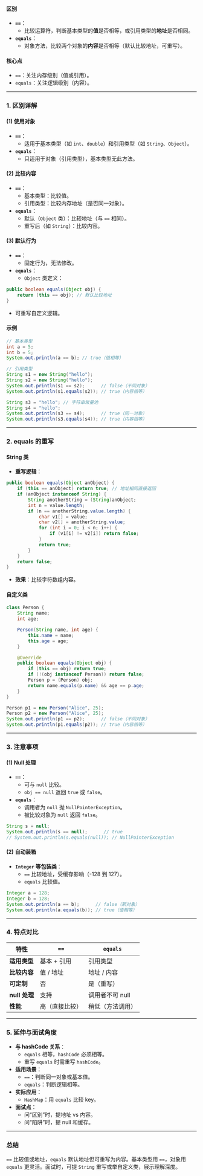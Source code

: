 
#### 区别
- **`==`**：
  - 比较运算符，判断基本类型的**值**是否相等，或引用类型的**地址**是否相同。
- **`equals`**：
  - 对象方法，比较两个对象的**内容**是否相等（默认比较地址，可重写）。

#### 核心点
- `==`：关注内存级别（值或引用）。
- `equals`：关注逻辑级别（内容）。

---

### 1. 区别详解
#### (1) 使用对象
- **`==`**：
  - 适用于基本类型（如 `int`、`double`）和引用类型（如 `String`、`Object`）。
- **`equals`**：
  - 只适用于对象（引用类型），基本类型无此方法。

#### (2) 比较内容
- **`==`**：
  - 基本类型：比较值。
  - 引用类型：比较内存地址（是否同一对象）。
- **`equals`**：
  - 默认（`Object` 类）：比较地址（与 `==` 相同）。
  - 重写后（如 `String`）：比较内容。

#### (3) 默认行为
- **`==`**：
  - 固定行为，无法修改。
- **`equals`**：
  - `Object` 类定义：
```java
public boolean equals(Object obj) {
    return (this == obj); // 默认比较地址
}
```
  - 可重写自定义逻辑。

#### 示例
```java
// 基本类型
int a = 5;
int b = 5;
System.out.println(a == b); // true（值相等）

// 引用类型
String s1 = new String("hello");
String s2 = new String("hello");
System.out.println(s1 == s2);      // false（不同对象）
System.out.println(s1.equals(s2)); // true（内容相等）

String s3 = "hello"; // 字符串常量池
String s4 = "hello";
System.out.println(s3 == s4);      // true（同一对象）
System.out.println(s3.equals(s4)); // true（内容相等）
```

---

### 2. equals 的重写
#### String 类
- **重写逻辑**：
```java
public boolean equals(Object anObject) {
    if (this == anObject) return true; // 地址相同直接返回
    if (anObject instanceof String) {
        String anotherString = (String)anObject;
        int n = value.length;
        if (n == anotherString.value.length) {
            char v1[] = value;
            char v2[] = anotherString.value;
            for (int i = 0; i < n; i++) {
                if (v1[i] != v2[i]) return false;
            }
            return true;
        }
    }
    return false;
}
```
- **效果**：比较字符数组内容。

#### 自定义类
```java
class Person {
    String name;
    int age;

    Person(String name, int age) {
        this.name = name;
        this.age = age;
    }

    @Override
    public boolean equals(Object obj) {
        if (this == obj) return true;
        if (!(obj instanceof Person)) return false;
        Person p = (Person) obj;
        return name.equals(p.name) && age == p.age;
    }
}

Person p1 = new Person("Alice", 25);
Person p2 = new Person("Alice", 25);
System.out.println(p1 == p2);      // false（不同对象）
System.out.println(p1.equals(p2)); // true（内容相等）
```

---

### 3. 注意事项
#### (1) Null 处理
- **`==`**：
  - 可与 `null` 比较。
  - `obj == null` 返回 `true` 或 `false`。
- **`equals`**：
  - 调用者为 `null` 抛 `NullPointerException`。
  - 被比较对象为 `null` 返回 `false`。
```java
String s = null;
System.out.println(s == null);      // true
// System.out.println(s.equals(null)); // NullPointerException
```

#### (2) 自动装箱
- **`Integer` 等包装类**：
  - `==` 比较地址，受缓存影响（-128 到 127）。
  - `equals` 比较值。
```java
Integer a = 128;
Integer b = 128;
System.out.println(a == b);      // false（新对象）
System.out.println(a.equals(b)); // true（值相等）
```

---

### 4. 特点对比
| **特性**         | **`==`**          | **`equals`**      |
|------------------|-------------------|-------------------|
| **适用类型**     | 基本 + 引用       | 引用类型          |
| **比较内容**     | 值 / 地址         | 地址 / 内容       |
| **可定制**       | 否                | 是（重写）        |
| **null 处理**    | 支持              | 调用者不可 null   |
| **性能**         | 高（直接比较）    | 稍低（方法调用）  |

---

### 5. 延伸与面试角度
- **与 hashCode 关系**：
  - `equals` 相等，`hashCode` 必须相等。
  - 重写 `equals` 时需重写 `hashCode`。
- **适用场景**：
  - `==`：判断同一对象或基本值。
  - `equals`：判断逻辑相等。
- **实际应用**：
  - `HashMap`：用 `equals` 比较 key。
- **面试点**：
  - 问“区别”时，提地址 vs 内容。
  - 问“陷阱”时，提 null 和缓存。

---

### 总结
`==` 比较值或地址，`equals` 默认地址但可重写为内容。基本类型用 `==`，对象用 `equals` 更灵活。面试时，可提 `String` 重写或举自定义类，展示理解深度。